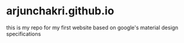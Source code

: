 # arjunchakri.github.io
this is my repo for my first website based on google's material design specifications
